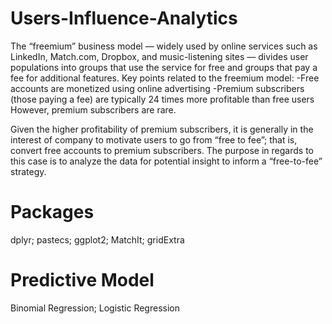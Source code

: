 # Users-Influence-Analytics

The “freemium” business model — widely used by online services such as LinkedIn, Match.com, Dropbox, and music-listening sites — divides user populations into groups that use the service for free and groups that pay a fee for additional features. Key points related to the freemium model: 
-Free accounts are monetized using online advertising
-Premium subscribers (those paying a fee) are typically 24 times more profitable than free users
However, premium subscribers are rare.

Given the higher profitability of premium subscribers, it is generally in the interest of company to motivate users to go from “free to fee”; that is, convert free accounts to premium subscribers. The purpose in regards to this case is to analyze the data for potential insight to inform a “free-to-fee” strategy.



# Packages

dplyr; pastecs; ggplot2; MatchIt; gridExtra



# Predictive Model

Binomial Regression; Logistic Regression

